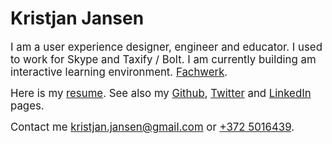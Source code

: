 # Kristjan Jansen

<big>I am a user experience designer, engineer and educator. I used to work for Skype and Taxify&nbsp;/&nbsp;Bolt. I am currently building am interactive learning environment.  <a href="https://designstem.github.io/fachwerk">Fachwerk</a>.</big>

<big>Here is my <a href="./resume">resume</a>. See also my [Github](http://github.com/kristjanjansen), [Twitter](http://twitter.com/kristjanjansen) and [LinkedIn](http://ee.linkedin.com/pub/kristjan-jansen/15/b06/778) pages.</big>

<big>Contact me kristjan.jansen@gmail.com or [+372 5016439](tel:+3725016439).</big>